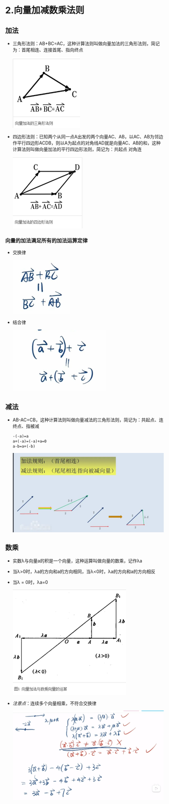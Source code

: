 # 2.向量加减数乘法则

## 加法

+ 三角形法则：AB+BC=AC，这种计算法则叫做向量加法的三角形法则，简记为：首尾相连、连接首尾、指向终点

  ![向量加法的三角形法则](./images/向量加法的三角形法则.png)

+ 四边形法则：已知两个从同一点A出发的两个向量AC、AB，以AC、AB为邻边作平行四边形ACDB，则以A为起点的对角线AD就是向量AC、AB的和，这种计算法则叫做向量加法的平行四边形法则，简记为：共起点 对角连

  ![向量加法的四边形法则](./images/向量加法的四边形法则.png)

### 向量的加法满足所有的加法运算定律

+ 交换律

  ![向量的交换律](./images/向量的交换律.png)

+ 结合律

  ![向量的结合律](./images/向量的结合律.png)

## 减法

+ AB-AC=CB，这种计算法则叫做向量减法的三角形法则，简记为：共起点、连终点、指被减

  ```
  -(-a)=a
  a+(-a)=(-a)+a=0
  a-b=a+(-b)
  ```

  ![向量的减法](./images/向量的减法.png)

## 数乘

+ 实数λ与向量a的积是一个向量，这种运算叫做向量的数乘，记作λa
+ 当λ>0时，λa的方向和a的方向相同，当λ<0时，λa的方向和a的方向相反
+ 当λ = 0时，λa=0

  ![向量的数乘](./images/向量的数乘.png)

+ *注意点*：连续多个向量相乘，不符合交换律

  ![向量的数乘示例](./images/向量的数乘示例.png)


